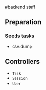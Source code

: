 #backend stuff

## Preparation

### Seeds tasks
- csv:dump

## Controllers
- `Task`
- `Session`
- `User`
